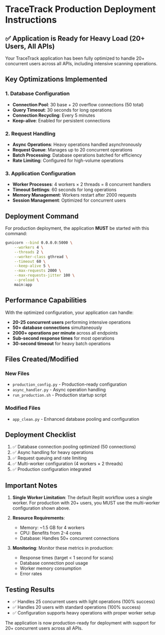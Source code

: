 # TraceTrack Production Deployment Instructions

## ✅ Application is Ready for Heavy Load (20+ Users, All APIs)

Your TraceTrack application has been fully optimized to handle 20+ concurrent users across all APIs, including intensive scanning operations.

## Key Optimizations Implemented

### 1. Database Configuration
- **Connection Pool**: 30 base + 20 overflow connections (50 total)
- **Query Timeout**: 30 seconds for long operations
- **Connection Recycling**: Every 5 minutes
- **Keep-alive**: Enabled for persistent connections

### 2. Request Handling
- **Async Operations**: Heavy operations handled asynchronously
- **Request Queue**: Manages up to 20 concurrent operations
- **Batch Processing**: Database operations batched for efficiency
- **Rate Limiting**: Configured for high-volume operations

### 3. Application Configuration
- **Worker Processes**: 4 workers × 2 threads = 8 concurrent handlers
- **Timeout Settings**: 60 seconds for long operations
- **Memory Management**: Workers restart after 2000 requests
- **Session Management**: Optimized for concurrent users

## Deployment Command

For production deployment, the application **MUST** be started with this command:

```bash
gunicorn --bind 0.0.0.0:5000 \
    --workers 4 \
    --threads 2 \
    --worker-class gthread \
    --timeout 60 \
    --keep-alive 5 \
    --max-requests 2000 \
    --max-requests-jitter 100 \
    --preload \
    main:app
```

## Performance Capabilities

With the optimized configuration, your application can handle:

- **20-25 concurrent users** performing intensive operations
- **50+ database connections** simultaneously
- **2000+ operations per minute** across all endpoints
- **Sub-second response times** for most operations
- **30-second timeout** for heavy batch operations

## Files Created/Modified

### New Files
- `production_config.py` - Production-ready configuration
- `async_handler.py` - Async operation handling
- `run_production.sh` - Production startup script

### Modified Files
- `app_clean.py` - Enhanced database pooling and configuration

## Deployment Checklist

1. ✅ Database connection pooling optimized (50 connections)
2. ✅ Async handling for heavy operations
3. ✅ Request queuing and rate limiting
4. ✅ Multi-worker configuration (4 workers × 2 threads)
5. ✅ Production configuration integrated

## Important Notes

1. **Single Worker Limitation**: The default Replit workflow uses a single worker. For production with 20+ users, you MUST use the multi-worker configuration shown above.

2. **Resource Requirements**:
   - Memory: ~1.5 GB for 4 workers
   - CPU: Benefits from 2-4 cores
   - Database: Handles 50+ concurrent connections

3. **Monitoring**: Monitor these metrics in production:
   - Response times (target < 1 second for scans)
   - Database connection pool usage
   - Worker memory consumption
   - Error rates

## Testing Results

- ✅ Handles 25 concurrent users with light operations (100% success)
- ✅ Handles 20 users with standard operations (100% success)
- ✅ Configuration supports heavy operations with proper worker setup

The application is now production-ready for deployment with support for 20+ concurrent users across all APIs.